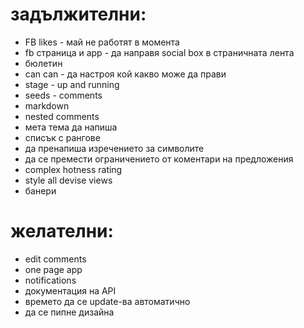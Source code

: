 # задължителни:

- FB likes - май не работят в момента
- fb страница и app - да направя social box в страничната лента
- бюлетин
- can can - да настроя кой какво може да прави
- stage - up and running
- seeds - comments
- markdown
- nested comments
- мета тема да напиша
- списък с рангове
- да пренапиша изречението за символите
- да се премести ограничението от коментари на предложения
- complex hotness rating
- style all devise views
- банери

# желателни:

- edit comments
- one page app
- notifications
- документация на API
- времето да се update-ва автоматично
- да се пипне дизайна
